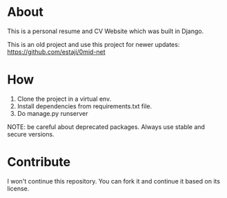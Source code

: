# About
This is a personal resume and CV Website which was built in Django.

This is an old project and use this project for newer updates:
https://github.com/estaji/0mid-net

# How
1. Clone the project in a virtual env.
2. Install dependencies from requirements.txt file.
3. Do manage.py runserver

NOTE: be careful about deprecated packages. Always use stable and secure versions.

# Contribute
I won't continue this repository. You can fork it and continue it based on its license.
